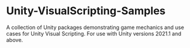 # Unity-VisualScripting-Samples
A collection of Unity packages demonstrating game mechanics and use cases for Unity Visual Scripting. For use with Unity versions 2021.1 and above.

